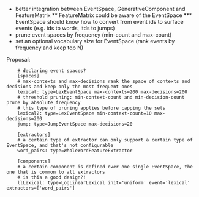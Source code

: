 
* better integration between EventSpace, GenerativeComponent and FeatureMatrix
** FeatureMatrix could be aware of the EventSpace
*** EventSpace should know how to convert from event ids to surface events (e.g. ids to words, itds to jumps)
* prune event spaces by frequency (min-count and max-count)
* set an optional vocabulary size for EventSpace (rank events by frequency and keep top N)


Proposal:


        # declaring event spaces?
        [spaces]
        # max-contexts and max-decisions rank the space of contexts and decisions and keep only the most frequent ones
        lexical: type=LexEventSpace max-contexts=200 max-decisions=200
        # threshold pruning: min-context-count and min-decision-count prune by absolute frequency
        # this type of pruning applies before capping the sets 
        lexical2: type=LexEventSpace min-context-count=10 max-decisions=200
        jump: type=JumpEventSpace max-decisions=20
        
        [extractors]
        # a certain type of extractor can only support a certain type of EventSpace, and that's not configurable
        word_pairs: type=WholeWordFeatureExtractor 
        
        [components]
        # a certain component is defined over one single EventSpace, the one that is common to all extractors
        # is this a good design?!
        llLexical: type=LogLinearLexical init='uniform' event='lexical' extractors=['word_pairs']
        